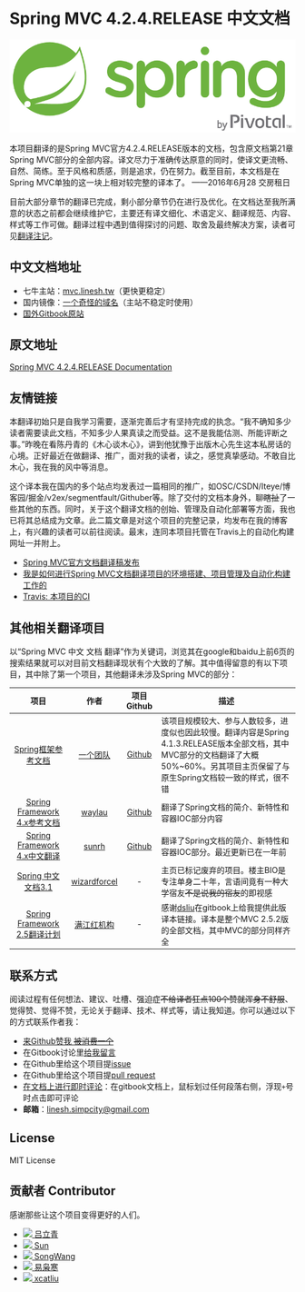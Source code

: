 # Spring MVC 4.2.4.RELEASE 中文文档

![Spring Logo](./spring-logo.png)

本项目翻译的是Spring MVC官方4.2.4.RELEASE版本的文档，包含原文档第21章Spring MVC部分的全部内容。译文尽力于准确传达原意的同时，使译文更流畅、自然、简练。至于风格和质感，则是追求，仍在努力。截至目前，本文档是在Spring MVC单独的这一块上相对较完整的译本了。 ——2016年6月28 交房租日

目前大部分章节的翻译已完成，剩小部分章节仍在进行及优化。在文档达至我所满意的状态之前都会继续维护它，主要还有译文细化、术语定义、翻译规范、内容、样式等工作可做。翻译过程中遇到值得探讨的问题、取舍及最终解决方案，读者可见[翻译注记](NOTES.md)。

## 中文文档地址

* 七牛主站：[mvc.linesh.tw](http://mvc.linesh.tw)（更快更稳定）
* 国内镜像：[一个奇怪的域名](http://7xvpsh.com1.z0.glb.clouddn.com)（主站不稳定时使用）
* [国外Gitbook原站](https://linesh.gitbooks.io/spring-mvc-documentation-linesh-translation/content/)

## 原文地址
[Spring MVC 4.2.4.RELEASE Documentation](http://docs.spring.io/spring-framework/docs/4.2.4.RELEASE/spring-framework-reference/html/mvc.html)

## 友情链接

本翻译初始只是自我学习需要，逐渐完善后才有坚持完成的执念。“我不确知多少读者需要读此文档，不知多少人果真读之而受益。这不是我能估测、所能评断之事。”昨晚在看陈丹青的《木心谈木心》，讲到他犹豫于出版木心先生这本私房话的心境。正好最近在做翻译、推广，面对我的读者，读之，感觉真挚感动。不敢自比木心，我在我的风中等消息。

这个译本我在国内的多个站点均发表过一篇相同的推广，如OSC/CSDN/Iteye/博客园/掘金/v2ex/segmentfault/Githuber等。除了交付的文档本身外，聊~~瞎扯~~了一些其他的东西。同时，关于这个翻译文档的创始、管理及自动化部署等方面，我也已将其总结成为文章。此二篇文章是对这个项目的完整记录，均发布在我的博客上，有兴趣的读者可以前往阅读。最末，连同本项目托管在Travis上的自动化构建网址一并附上。

* [Spring MVC官方文档翻译稿发布](http://blog.linesh.tw/#/posts/2016-06-23-spring-mvc-documentation-reference)
* [我是如何进行Spring MVC文档翻译项目的环境搭建、项目管理及自动化构建工作的](http://blog.linesh.tw/#/posts/2016-06-26-auto-deploy-translation-to-production-using-jenkins-and-qiniu)
* [Travis: 本项目的CI](https://travis-ci.org/linesh-simplicity/translation-spring-mvc-4-documentation)

## 其他相关翻译项目

以“Spring MVC 中文 文档 翻译”作为关键词，浏览其在google和baidu上前6页的搜索结果就可以对目前文档翻译现状有个大致的了解。其中值得留意的有以下项目，其中除了第一个项目，其他翻译未涉及Spring MVC的部分：

| 项目 | 作者 | 项目Github | 描述 |
| :---: | :---: | :---: | --- |
| [Spring框架参考文档](http://spring.cndocs.tk) | [一个团队](http://blog.csdn.net/isea533/article/details/50450289) | [Github](http://git.oschina.net/free/spring-framework-reference) | 该项目规模较大、参与人数较多，进度似也因此较慢。翻译内容是Spring 4.1.3.RELEASE版本全部文档，其中MVC部分的文档翻译了大概50%~60%。另其项目主页保留了与原生Spring文档较一致的样式，很不错 |
| [Spring Framework 4.x参考文档](https://waylau.gitbooks.io/spring-framework-4-reference/content/) | [waylau](https://github.com/waylau) | [Github](https://github.com/waylau/spring-framework-4-reference) | 翻译了Spring文档的简介、新特性和容器IOC部分内容 |
| [Spring Framework 4.x中文翻译](https://sunrh.gitbooks.io/spring4-reference-chinese/content/) | [sunrh](https://github.com/sunrh) | [Github](https://github.com/sunrh/spring-reference-chinese) | 翻译了Spring文档的简介、新特性和容器IOC部分。最近更新已在一年前 |
| [Spring 中文文档3.1](https://wizardforcel.gitbooks.io/spring-doc-3x/content/) | [wizardforcel](https://github.com/wizardforcel) | - | 主页已标记废弃的项目。楼主BIO是专注单身二十年，言语间竟有一种大学宿友~~不是说我的宿友~~的即视感 |
| [Spring Framework 2.5翻译计划](http://shouce.jb51.net/spring/) | [满江红机构]((http://javasalatu.iteye.com/blog/1212618)) | - | 感谢[dsliu]()在gitbook上给我提供此版译本链接。译本是整个MVC 2.5.2版的全部文档，其中MVC的部分同样齐全 |

## 联系方式

阅读过程有任何想法、建议、吐槽、强迫症~~不给译者狂点100个赞就浑身不舒服~~、觉得赞、觉得不赞，无论关于翻译、技术、样式等，请让我知道。你可以通过以下的方式联系作者我：

* [来Github赞我 ~~被消费一个~~](https://github.com/linesh-simplicity/translation-spring-mvc-4-documentation)
* 在Gitbook讨论里[给我留言](https://www.gitbook.com/book/linesh/spring-mvc-documentation-linesh-translation/discussions)
* 在Github里给这个项目提[issue](https://github.com/linesh-simplicity/gitbook-translation-spring-mvc-documentation/issues)
* 在Github里给这个项目提[pull request](https://github.com/linesh-simplicity/translation-spring-mvc-4-documentation/pulls)
* [在文档上进行即时评论](https://linesh.gitbooks.io/spring-mvc-documentation-linesh-translation/content/)：在gitbook文档上，鼠标划过任何段落右侧，浮现`+`号时点击即可评论
* **邮箱**：linesh.simpcity@gmail.com

## License

MIT License

## 贡献者 Contributor

感谢那些让这个项目变得更好的人们。

* ![](https://avatars0.githubusercontent.com/u/4997466?v=3&s=20)[ 吕立青](https://github.com/JimmyLv)
* ![](https://avatars0.githubusercontent.com/u/2171071?v=3&s=20)[ Sun](https://github.com/yaming116)
* ![](https://avatars0.githubusercontent.com/u/7877752?v=3&s=20)[ SongWang](https://github.com/aCoder2013)
* ![](https://avatars3.githubusercontent.com/u/1506425?v=3&s=20)[ 易枭寒](https://github.com/Yixiaohan)
* ![](https://avatars1.githubusercontent.com/u/5453359?v=3&s=20)[ xcatliu](https://github.com/xcatliu)

